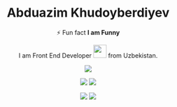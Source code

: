 <h1 align="center">Abduazim Khudoyberdiyev</h1>

<p align="center" > ⚡ Fun fact <b> I am Funny</b></p>
<div align="center" >
  I am Front End Developer <img src="https://media.giphy.com/media/WUlplcMpOCEmTGBtBW/giphy.gif" width="30"> from Uzbekistan.
</div>

<div align="center">
  
  ![](http://github-profile-summary-cards.vercel.app/api/cards/profile-details?username=abduazimkh&theme=react)

  ![](http://github-profile-summary-cards.vercel.app/api/cards/repos-per-language?username=abduazimkh&theme=react)
  ![](http://github-profile-summary-cards.vercel.app/api/cards/most-commit-language?username=abduazimkh&theme=react)

  ![](http://github-profile-summary-cards.vercel.app/api/cards/stats?username=abduazimkh&theme=react)
  ![](http://github-profile-summary-cards.vercel.app/api/cards/productive-time?username=abduazimkh&theme=react&utcOffset=8)
</div>
